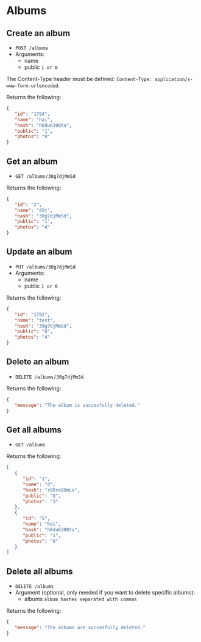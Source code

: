 # Albums

## Create an album
* `POST /albums`
* Arguments:
   * name
   * public `1 or 0`

The Content-Type header must be defined: `Content-Type: application/x-www-form-urlencoded`.

Returns the following:
```json
{
   "id": "1794",
   "name": "hai",
   "hash": "h0du630Bta",
   "public": "1",
   "photos": "0"
}
```

## Get an album
* `GET /albums/30g7djMmSd`

Returns the following:
```json
{
   "id": "2",
   "name": "4St",
   "hash": "30g7djMmSd",
   "public": "1",
   "photos": "4"
}
```

## Update an album
* `PUT /albums/30g7djMmSd`
* Arguments:
   * name
   * public `1 or 0`

Returns the following:
```json
{
   "id": "1792",
   "name": "test",
   "hash": "39g7djMmSd",
   "public": "0",
   "photos": "4"
}
```

## Delete an album
* `DELETE /albums/30g7djMmSd`

Returns the following:
```json
{
   "message": "The album is succesfully deleted."
}
```

## Get all albums
* `GET /albums`

Returns the following:
```json
[
   {
      "id": "1",
      "name": "d",
      "hash": "r8RreQ9mLa",
      "public": "0",
      "photos": "3"
   },
   {
      "id": "5",
      "name": "hai",
      "hash": "h0du630Bta",
      "public": "1",
      "photos": "0"
   }
]
```

## Delete all albums
* `DELETE /albums`
* Argument (optional, only needed if you want to delete specific albums):
   * albums `album hashes separated with commas`

Returns the following:
```json
{
   "message": "The albums are succesfully deleted."
}
```